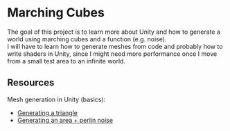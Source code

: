 # Marching Cubes
The goal of this project is to learn more about Unity and how to generate a world using marching cubes and a function (e.g. noise).
<br>
I will have to learn how to generate meshes from code and probably how to write shaders in Unity, since I might need more performance once I
move from a small test area to an infinite world.

## Resources
Mesh generation in Unity (basics):
- [Generating a triangle](https://www.youtube.com/watch?v=eJEpeUH1EMg)
- [Generating an area + perlin noise](https://www.youtube.com/watch?v=64NblGkAabk)
